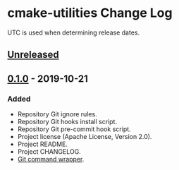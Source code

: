 # cmake-utilities Change Log
UTC is used when determining release dates.

## [Unreleased](https://github.com/apcountryman/cmake-utilities/compare/master...develop)

## [0.1.0](https://github.com/apcountryman/cmake-utilities/compare/bbe12cb90fbd5cdbaf82aa2da95572bff2db90ea...0.1.0) - 2019-10-21
### Added
- Repository Git ignore rules.
- Repository Git hooks install script.
- Repository Git pre-commit hook script.
- Project license (Apache License, Version 2.0).
- Project README.
- Project CHANGELOG.
- [Git command wrapper](https://github.com/apcountryman/cmake-utilities/issues/1).
